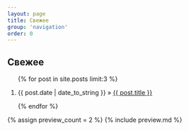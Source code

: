 ```yaml
---
layout: page
title: Свежее
group: 'navigation'
order: 0
---
```

<div id='content-wrap'>
<h2>Свежее</h2>
<ol class="posts">
    {% for post in site.posts limit:3 %}
    <li><p><span>{{ post.date | date_to_string }}</span> &raquo; <a href="{{ post.url }}">{{ post.title }}</a></p></li>
    {% endfor %}
</ol>

{% assign preview_count = 2 %}
{% include preview.md %}
</div>
